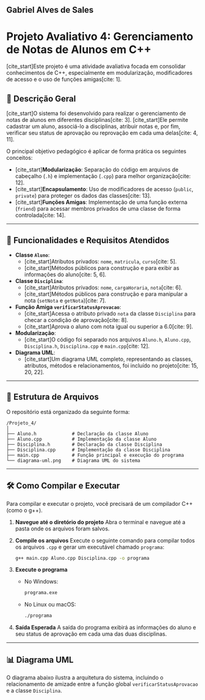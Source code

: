 ## Gabriel Alves de Sales


# Projeto Avaliativo 4: Gerenciamento de Notas de Alunos em C++

[cite\_start]Este projeto é uma atividade avaliativa focada em consolidar conhecimentos de C++, especialmente em modularização, modificadores de acesso e o uso de funções amigas[cite: 1].

## 📝 Descrição Geral

[cite\_start]O sistema foi desenvolvido para realizar o gerenciamento de notas de alunos em diferentes disciplinas[cite: 3]. [cite\_start]Ele permite cadastrar um aluno, associá-lo a disciplinas, atribuir notas e, por fim, verificar seu status de aprovação ou reprovação em cada uma delas[cite: 4, 11].

O principal objetivo pedagógico é aplicar de forma prática os seguintes conceitos:

  * [cite\_start]**Modularização**: Separação do código em arquivos de cabeçalho (`.h`) e implementação (`.cpp`) para melhor organização[cite: 12].
  * [cite\_start]**Encapsulamento**: Uso de modificadores de acesso (`public`, `private`) para proteger os dados das classes[cite: 13].
  * [cite\_start]**Funções Amigas**: Implementação de uma função externa (`friend`) para acessar membros privados de uma classe de forma controlada[cite: 14].

-----

## 🚀 Funcionalidades e Requisitos Atendidos

  * **Classe `Aluno`**:
      * [cite\_start]Atributos privados: `nome`, `matricula`, `curso`[cite: 5].
      * [cite\_start]Métodos públicos para construção e para exibir as informações do aluno[cite: 5, 6].
  * **Classe `Disciplina`**:
      * [cite\_start]Atributos privados: `nome`, `cargaHoraria`, `nota`[cite: 6].
      * [cite\_start]Métodos públicos para construção e para manipular a nota (`setNota` e `getNota`)[cite: 7].
  * **Função Amiga `verificarStatusAprovacao`**:
      * [cite\_start]Acessa o atributo privado `nota` da classe `Disciplina` para checar a condição de aprovação[cite: 8].
      * [cite\_start]Aprova o aluno com nota igual ou superior a 6.0[cite: 9].
  * **Modularização**:
      * [cite\_start]O código foi separado nos arquivos `Aluno.h`, `Aluno.cpp`, `Disciplina.h`, `Disciplina.cpp` e `main.cpp`[cite: 12].
  * **Diagrama UML**:
      * [cite\_start]Um diagrama UML completo, representando as classes, atributos, métodos e relacionamentos, foi incluído no projeto[cite: 15, 20, 22].

-----

## 📂 Estrutura de Arquivos

O repositório está organizado da seguinte forma:

```
/Projeto_4/
│
├── Aluno.h             # Declaração da classe Aluno
├── Aluno.cpp           # Implementação da classe Aluno
├── Disciplina.h        # Declaração da classe Disciplina
├── Disciplina.cpp      # Implementação da classe Disciplina
├── main.cpp            # Função principal e execução do programa
└── diagrama-uml.png    # Diagrama UML do sistema
```

-----

## 🛠️ Como Compilar e Executar

Para compilar e executar o projeto, você precisará de um compilador C++ (como o g++).

1.  **Navegue até o diretório do projeto**
    Abra o terminal e navegue até a pasta onde os arquivos foram salvos.

2.  **Compile os arquivos**
    Execute o seguinte comando para compilar todos os arquivos `.cpp` e gerar um executável chamado `programa`:

    ```bash
    g++ main.cpp Aluno.cpp Disciplina.cpp -o programa
    ```

3.  **Execute o programa**

      * No Windows:
        ```bash
        programa.exe
        ```
      * No Linux ou macOS:
        ```bash
        ./programa
        ```

4.  **Saída Esperada**
    A saída do programa exibirá as informações do aluno e seu status de aprovação em cada uma das duas disciplinas.

-----

## 📊 Diagrama UML

O diagrama abaixo ilustra a arquitetura do sistema, incluindo o relacionamento de amizade entre a função global `verificarStatusAprovacao` e a classe `Disciplina`.
